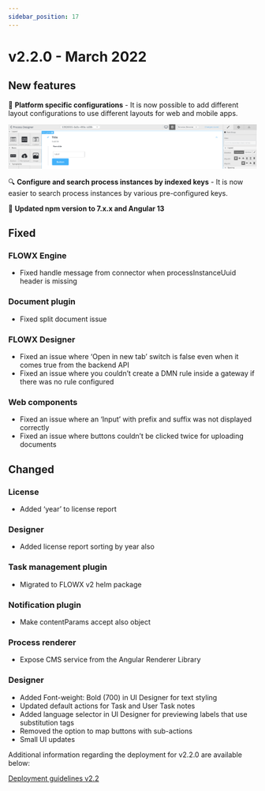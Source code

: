 ```yaml
---
sidebar_position: 17
--- 
```


# v2.2.0 - March 2022

## **New features**

📱 **Platform specific configurations** - It is now possible to add different layout configurations to use different layouts for web and mobile apps.

![](../img/220_layout.png)

:mag: **Configure and search process instances by indexed keys** - It is now easier to search process instances by various pre-configured keys.

:tada: **Updated npm version to 7.x.x and Angular 13**

## **Fixed**


### FLOWX Engine

* Fixed handle message from connector when processInstanceUuid header is missing

### Document plugin

* Fixed split document issue

### FLOWX Designer

* Fixed an issue where ‘Open in new tab’ switch is false even when it comes true from the backend API
* Fixed an issue where you couldn’t create a DMN rule inside a gateway if there was no rule configured

### Web components

* Fixed an issue where an ‘Input’ with prefix and suffix was not displayed correctly
* Fixed an issue where buttons couldn’t be clicked twice for uploading documents

## **Changed**

### License

* Added ‘year’ to license report

### Designer

* Added license report sorting by year also

### Task management plugin

* Migrated to FLOWX v2 helm package

### Notification plugin

* Make contentParams accept also object

### Process renderer

* Expose CMS service from the Angular Renderer Library

### Designer

* Added Font-weight: Bold (700) in UI Designer for text styling
* Updated default actions for Task and User Task notes
* Added language selector in UI Designer for previewing labels that use substitution tags
* Removed the option to map buttons with sub-actions
* Small UI updates

Additional information regarding the deployment for v2.2.0 are available below:

[Deployment guidelines v2.2](deployment-guidelines-v2.2)

